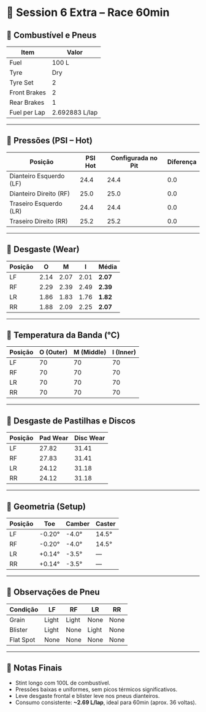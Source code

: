 # 🏁 Session 6 Extra – Race 60min

## 🔹 Combustível e Pneus
| Item | Valor |
|------|-------|
| Fuel | 100 L |
| Tyre | Dry |
| Tyre Set | 2 |
| Front Brakes | 2 |
| Rear Brakes | 1 |
| Fuel per Lap | 2.692883 L/lap |

---

## 🔹 Pressões (PSI – Hot)
| Posição | PSI Hot | Configurada no Pit | Diferença |
|----------|----------|--------------------|------------|
| Dianteiro Esquerdo (LF) | 24.4 | 24.4 | 0.0 |
| Dianteiro Direito (RF)  | 25.0 | 25.0 | 0.0 |
| Traseiro Esquerdo (LR)  | 24.4 | 24.4 | 0.0 |
| Traseiro Direito (RR)   | 25.2 | 25.2 | 0.0 |

---

## 🔹 Desgaste (Wear)
| Posição | O | M | I | Média |
|----------|----|----|----|-------|
| LF | 2.14 | 2.07 | 2.01 | **2.07** |
| RF | 2.29 | 2.39 | 2.49 | **2.39** |
| LR | 1.86 | 1.83 | 1.76 | **1.82** |
| RR | 1.88 | 2.09 | 2.25 | **2.07** |

---

## 🔹 Temperatura da Banda (°C)
| Posição | O (Outer) | M (Middle) | I (Inner) |
|----------|------------|------------|------------|
| LF | 70 | 70 | 70 |
| RF | 70 | 70 | 70 |
| LR | 70 | 70 | 70 |
| RR | 70 | 70 | 70 |

---

## 🔹 Desgaste de Pastilhas e Discos
| Posição | Pad Wear | Disc Wear |
|----------|-----------|------------|
| LF | 27.82 | 31.41 |
| RF | 27.83 | 31.41 |
| LR | 24.12 | 31.18 |
| RR | 24.12 | 31.18 |

---

## 🔹 Geometria (Setup)
| Posição | Toe | Camber | Caster |
|----------|------|---------|---------|
| LF | -0.20° | -4.0° | 14.5° |
| RF | -0.20° | -4.0° | 14.5° |
| LR | +0.14° | -3.5° | — |
| RR | +0.14° | -3.5° | — |

---

## 🔹 Observações de Pneu
| Condição | LF | RF | LR | RR |
|-----------|----|----|----|----|
| Grain | Light | Light | None | None |
| Blister | Light | None | Light | None |
| Flat Spot | None | None | None | None |

---

## 🔹 Notas Finais
- Stint longo com 100L de combustível.
- Pressões baixas e uniformes, sem picos térmicos significativos.
- Leve desgaste frontal e blister leve nos pneus dianteiros.
- Consumo consistente: **~2.69 L/lap**, ideal para 60min (aprox. 36 voltas).
